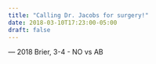 ```yaml
---
title: "Calling Dr. Jacobs for surgery!"
date: 2018-03-10T17:23:00-05:00
draft: false
---
```

— 2018 Brier, 3-4 - NO vs AB